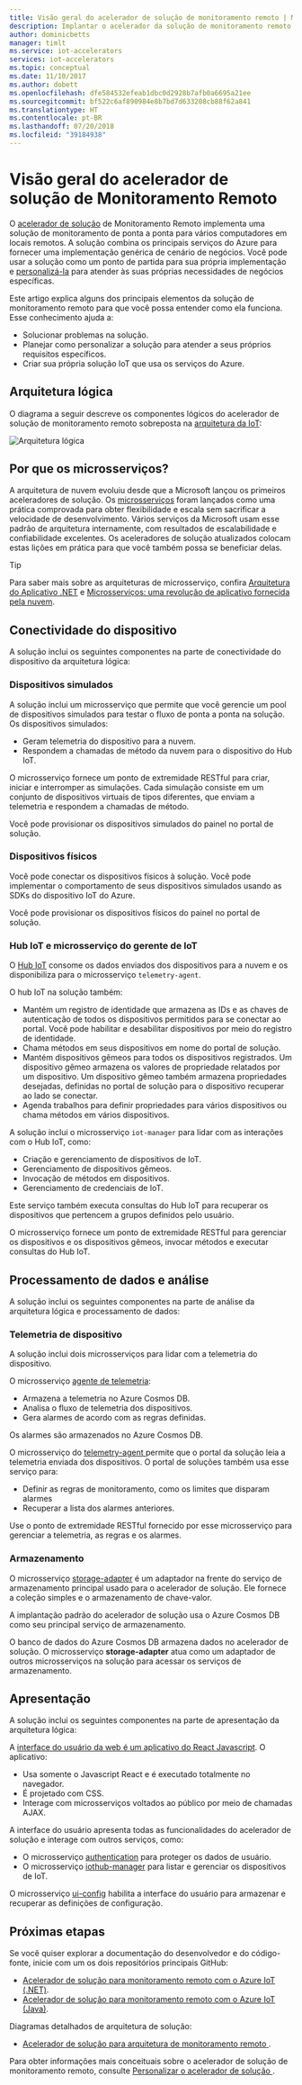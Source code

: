 ```yaml
---
title: Visão geral do acelerador de solução de monitoramento remoto | Microsoft Docs
description: Implantar o acelerador da solução de monitoramento remoto.
author: dominicbetts
manager: timlt
ms.service: iot-accelerators
services: iot-accelerators
ms.topic: conceptual
ms.date: 11/10/2017
ms.author: dobett
ms.openlocfilehash: dfe584532efeab1dbc0d2928b7afb0a6695a21ee
ms.sourcegitcommit: bf522c6af890984e8b7bd7d633208cb88f62a841
ms.translationtype: HT
ms.contentlocale: pt-BR
ms.lasthandoff: 07/20/2018
ms.locfileid: "39184938"
---
```

# <a name="remote-monitoring-solution-accelerator-overview"></a>Visão geral do acelerador de solução de Monitoramento Remoto

O [acelerador de solução](../iot-accelerators/about-iot-accelerators.md) de Monitoramento Remoto implementa uma solução de monitoramento de ponta a ponta para vários computadores em locais remotos. A solução combina os principais serviços do Azure para fornecer uma implementação genérica de cenário de negócios. Você pode usar a solução como um ponto de partida para sua própria implementação e [personalizá-la](../iot-accelerators/iot-accelerators-remote-monitoring-customize.md) para atender às suas próprias necessidades de negócios específicas.

Este artigo explica alguns dos principais elementos da solução de monitoramento remoto para que você possa entender como ela funciona. Esse conhecimento ajuda a:

* Solucionar problemas na solução.
* Planejar como personalizar a solução para atender a seus próprios requisitos específicos.
* Criar sua própria solução IoT que usa os serviços do Azure.

## <a name="logical-architecture"></a>Arquitetura lógica

O diagrama a seguir descreve os componentes lógicos do acelerador de solução de monitoramento remoto sobreposta na [arquitetura da IoT](../iot-fundamentals/iot-introduction.md):

![Arquitetura lógica](./media/iot-accelerators-remote-monitoring-sample-walkthrough/remote-monitoring-architecture.png)

## <a name="why-microservices"></a>Por que os microsserviços?

A arquitetura de nuvem evoluiu desde que a Microsoft lançou os primeiros aceleradores de solução. Os [microsserviços](https://azure.microsoft.com/blog/microservices-an-application-revolution-powered-by-the-cloud/) foram lançados como uma prática comprovada para obter flexibilidade e escala sem sacrificar a velocidade de desenvolvimento. Vários serviços da Microsoft usam esse padrão de arquitetura internamente, com resultados de escalabilidade e confiabilidade excelentes. Os aceleradores de solução atualizados colocam estas lições em prática para que você também possa se beneficiar delas.

> [!TIP]
> Para saber mais sobre as arquiteturas de microsserviço, confira [Arquitetura do Aplicativo .NET](https://www.microsoft.com/net/learn/architecture) e [Microsserviços: uma revolução de aplicativo fornecida pela nuvem](https://azure.microsoft.com/blog/microservices-an-application-revolution-powered-by-the-cloud/).

## <a name="device-connectivity"></a>Conectividade do dispositivo

A solução inclui os seguintes componentes na parte de conectividade do dispositivo da arquitetura lógica:

### <a name="simulated-devices"></a>Dispositivos simulados

A solução inclui um microsserviço que permite que você gerencie um pool de dispositivos simulados para testar o fluxo de ponta a ponta na solução. Os dispositivos simulados:

* Geram telemetria do dispositivo para a nuvem.
* Respondem a chamadas de método da nuvem para o dispositivo do Hub IoT.

O microsserviço fornece um ponto de extremidade RESTful para criar, iniciar e interromper as simulações. Cada simulação consiste em um conjunto de dispositivos virtuais de tipos diferentes, que enviam a telemetria e respondem a chamadas de método.

Você pode provisionar os dispositivos simulados do painel no portal de solução.

### <a name="physical-devices"></a>Dispositivos físicos

Você pode conectar os dispositivos físicos à solução. Você pode implementar o comportamento de seus dispositivos simulados usando as SDKs do dispositivo IoT do Azure.

Você pode provisionar os dispositivos físicos do painel no portal de solução.

### <a name="iot-hub-and-the-iot-manager-microservice"></a>Hub IoT e microsserviço do gerente de IoT

O [Hub IoT](../iot-hub/index.yml) consome os dados enviados dos dispositivos para a nuvem e os disponibiliza para o microsserviço `telemetry-agent`.

O hub IoT na solução também:

* Mantém um registro de identidade que armazena as IDs e as chaves de autenticação de todos os dispositivos permitidos para se conectar ao portal. Você pode habilitar e desabilitar dispositivos por meio do registro de identidade.
* Chama métodos em seus dispositivos em nome do portal de solução.
* Mantém dispositivos gêmeos para todos os dispositivos registrados. Um dispositivo gêmeo armazena os valores de propriedade relatados por um dispositivo. Um dispositivo gêmeo também armazena propriedades desejadas, definidas no portal de solução para o dispositivo recuperar ao lado se conectar.
* Agenda trabalhos para definir propriedades para vários dispositivos ou chama métodos em vários dispositivos.

A solução inclui o microsserviço `iot-manager` para lidar com as interações com o Hub IoT, como:

* Criação e gerenciamento de dispositivos de IoT.
* Gerenciamento de dispositivos gêmeos.
* Invocação de métodos em dispositivos.
* Gerenciamento de credenciais de IoT.

Este serviço também executa consultas do Hub IoT para recuperar os dispositivos que pertencem a grupos definidos pelo usuário.

O microsserviço fornece um ponto de extremidade RESTful para gerenciar os dispositivos e os dispositivos gêmeos, invocar métodos e executar consultas do Hub IoT.

## <a name="data-processing-and-analytics"></a>Processamento de dados e análise

A solução inclui os seguintes componentes na parte de análise da arquitetura lógica e processamento de dados:

### <a name="device-telemetry"></a>Telemetria de dispositivo

A solução inclui dois microsserviços para lidar com a telemetria do dispositivo.

O microsserviço [agente de telemetria](https://github.com/Azure/telemetry-agent-dotnet):

* Armazena a telemetria no Azure Cosmos DB.
* Analisa o fluxo de telemetria dos dispositivos.
* Gera alarmes de acordo com as regras definidas.

Os alarmes são armazenados no Azure Cosmos DB.

O microsserviço do [ telemetry-agent ](https://github.com/Azure/telemetry-agent-dotnet) permite que o portal da solução leia a telemetria enviada dos dispositivos. O portal de soluções também usa esse serviço para:

* Definir as regras de monitoramento, como os limites que disparam alarmes
* Recuperar a lista dos alarmes anteriores.

Use o ponto de extremidade RESTful fornecido por esse microsserviço para gerenciar a telemetria, as regras e os alarmes.

### <a name="storage"></a>Armazenamento

O microsserviço [storage-adapter](https://github.com/Azure/pcs-storage-adapter-dotnet) é um adaptador na frente do serviço de armazenamento principal usado para o acelerador de solução. Ele fornece a coleção simples e o armazenamento de chave-valor.

A implantação padrão do acelerador de solução usa o Azure Cosmos DB como seu principal serviço de armazenamento.

O banco de dados do Azure Cosmos DB armazena dados no acelerador de solução. O microsserviço **storage-adapter** atua como um adaptador de outros microsserviços na solução para acessar os serviços de armazenamento.

## <a name="presentation"></a>Apresentação

A solução inclui os seguintes componentes na parte de apresentação da arquitetura lógica:

A [interface do usuário da web é um aplicativo do React Javascript](https://github.com/Azure/pcs-remote-monitoring-webui). O aplicativo:

* Usa somente o Javascript React e é executado totalmente no navegador.
* É projetado com CSS.
* Interage com microsserviços voltados ao público por meio de chamadas AJAX.

A interface do usuário apresenta todas as funcionalidades do acelerador de solução e interage com outros serviços, como:

* O microsserviço [authentication](https://github.com/Azure/pcs-auth-dotnet) para proteger os dados de usuário.
* O microsserviço [iothub-manager](https://github.com/Azure/iothub-manager-dotnet) para listar e gerenciar os dispositivos de IoT.

O microsserviço [ui-config](https://github.com/Azure/pcs-config-dotnet) habilita a interface do usuário para armazenar e recuperar as definições de configuração.

## <a name="next-steps"></a>Próximas etapas

Se você quiser explorar a documentação do desenvolvedor e do código-fonte, inicie com um os dois repositórios principais GitHub:

* [Acelerador de solução para monitoramento remoto com o Azure IoT (.NET)](https://github.com/Azure/azure-iot-pcs-remote-monitoring-dotnet/wiki/).
* [Acelerador de solução para monitoramento remoto com o Azure IoT (Java)](https://github.com/Azure/azure-iot-pcs-remote-monitoring-java).

Diagramas detalhados de arquitetura de solução:
* [ Acelerador de solução para arquitetura de monitoramento remoto ](https://github.com/Azure/azure-iot-pcs-remote-monitoring-dotnet/wiki/Architecture).

Para obter informações mais conceituais sobre o acelerador de solução de monitoramento remoto, consulte [ Personalizar o acelerador de solução ](../iot-accelerators/iot-accelerators-remote-monitoring-customize.md).
